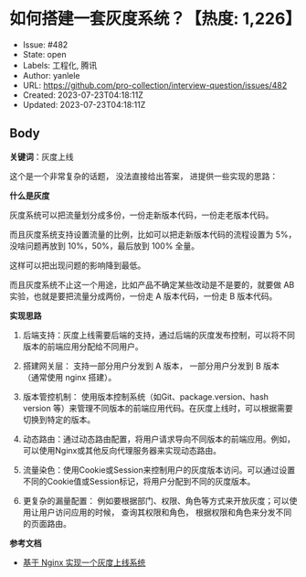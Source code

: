 # 如何搭建一套灰度系统？【热度: 1,226】

- Issue: #482
- State: open
- Labels: 工程化, 腾讯
- Author: yanlele
- URL: https://github.com/pro-collection/interview-question/issues/482
- Created: 2023-07-23T04:18:11Z
- Updated: 2023-07-23T04:18:11Z

## Body

**关键词**：灰度上线

这个是一个非常复杂的话题， 没法直接给出答案， 进提供一些实现的思路：

**什么是灰度**

灰度系统可以把流量划分成多份，一份走新版本代码，一份走老版本代码。

而且灰度系统支持设置流量的比例，比如可以把走新版本代码的流程设置为 5%，没啥问题再放到 10%，50%，最后放到 100% 全量。

这样可以把出现问题的影响降到最低。

而且灰度系统不止这一个用途，比如产品不确定某些改动是不是要的，就要做 AB 实验，也就是要把流量分成两份，一份走 A 版本代码，一份走 B 版本代码。


**实现思路**

1. 后端支持：灰度上线需要后端的支持，通过后端的灰度发布控制，可以将不同版本的前端应用分配给不同用户。

2. 搭建网关层： 支持一部分用户分发到 A 版本， 一部分用户分发到 B 版本 （通常使用 nginx 搭建）。
   
3. 版本管控机制： 使用版本控制系统（如Git、package.version、hash version 等）来管理不同版本的前端应用代码。在灰度上线时，可以根据需要切换到特定的版本。

4. 动态路由：通过动态路由配置，将用户请求导向不同版本的前端应用。例如，可以使用Nginx或其他反向代理服务器来实现动态路由。

5. 流量染色：使用Cookie或Session来控制用户的灰度版本访问。可以通过设置不同的Cookie值或Session标记，将用户分配到不同的灰度版本。

6. 更复杂的漏量配置： 例如要根据部门、权限、角色等方式来开放灰度；可以使用让用户访问应用的时候， 查询其权限和角色， 根据权限和角色来分发不同的页面路由。


**参考文档**

- [基于 Nginx 实现一个灰度上线系统](https://juejin.cn/post/7250914419579944997)

